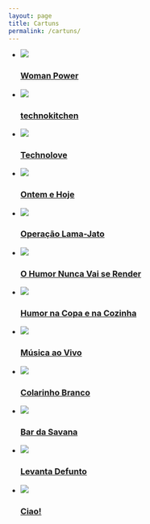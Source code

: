 ```yaml
---
layout: page
title: Cartuns
permalink: /cartuns/
---
```


<ul class="cbp-rfgrid">
  <li>
    <a href="/cartuns/syria">
      <img src="/assets/images/cartuns/thumbs/syria.jpg" />
      <div><h3>Woman Power</h3></div>
    </a>
  </li>
  <li>
    <a href="/cartuns/barakaldo3">
      <img src="/assets/images/cartuns/thumbs/barakaldo3.jpg" />
      <div><h3>technokitchen</h3></div>
    </a>
  </li>
  <li>
    <a href="/cartuns/barakaldo1">
      <img src="/assets/images/cartuns/thumbs/barakaldo1.jpg" />
      <div><h3>Technolove</h3></div>
    </a>
  </li>
  <li>
    <a href="/cartuns/barakaldo2">
      <img src="/assets/images/cartuns/thumbs/barakaldo2.jpg" />
      <div><h3>Ontem e Hoje</h3></div>
    </a>
  </li>
  <li>
    <a href="/cartuns/voltaredonda">
      <img src="/assets/images/cartuns/thumbs/voltaredonda.jpg" />
      <div><h3>Operação Lama-Jato</h3></div>
    </a>
  </li>
  <li>
    <a href="/cartuns/charlie">
      <img src="/assets/images/cartuns/thumbs/charlie.jpg" />
      <div><h3>O Humor Nunca Vai se Render</h3></div>
    </a>
  </li>
  <li>
    <a href="/cartuns/copa">
      <img src="/assets/images/cartuns/thumbs/copa.jpg" />
      <div><h3>Humor na Copa e na Cozinha</h3></div>
    </a>
  </li>
  <li>
    <a href="/cartuns/aovivo">
      <img src="/assets/images/cartuns/thumbs/aovivo.jpg" />
      <div><h3>Música ao Vivo</h3></div>
    </a>
  </li>
  <li>
    <a href="/cartuns/colarinho">
      <img src="/assets/images/cartuns/thumbs/colarinho.jpg" />
      <div><h3>Colarinho Branco</h3></div>
    </a>
  </li>
  <li>
    <a href="/cartuns/amarula">
      <img src="/assets/images/cartuns/thumbs/amarula.jpg" />
      <div><h3>Bar da Savana</h3></div>
    </a>
  </li>
  <li>
    <a href="/cartuns/levanta">
      <img src="/assets/images/cartuns/thumbs/levanta.jpg" />
      <div><h3>Levanta Defunto</h3></div>
    </a>
  </li>
  <li>
    <a href="/cartuns/tapirulan">
      <img src="/assets/images/cartuns/thumbs/tapirulan.jpg" />
      <div><h3>Ciao!</h3></div>
    </a>
  </li>
</ul>
